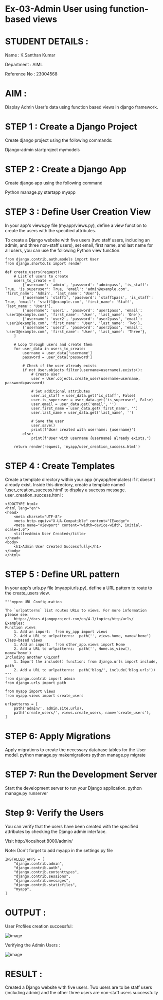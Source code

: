 # Ex-03-Admin User using function-based views
# STUDENT DETAILS :
Name : K.Santhan Kumar

Department : AIML

Reference No : 23004568
# AIM : 
Display Admin User's data using function based views in django framework.
# STEP 1 : Create a Django Project
Create django project using the following commands:

Django-admin startproject mymodels

# STEP 2 : Create a Django App
Create django app using the following command

Python manage.py startapp myapp

# STEP 3 : Define User Creation View

In your app's views.py file (myapp/views.py), define a view function to create the users with the specified attributes.

To create a Django website with five users (two staff users, including an admin, and three non-staff users), set email, first name, and last name for all users, you can use the following Python view function:
```
from django.contrib.auth.models import User
from django.shortcuts import render

def create_users(request):
    # List of users to create
    users_to_create = [
        {'username': 'admin', 'password': 'adminpass', 'is_staff': True, 'is_superuser': True, 'email': 'admin@example.com', 'first_name': 'Admin', 'last_name': 'User'},
        {'username': 'staff1', 'password': 'staff1pass', 'is_staff': True, 'email': 'staff1@example.com', 'first_name': 'Staff', 'last_name': 'User1'},
        {'username': 'user1', 'password': 'user1pass', 'email': 'user1@example.com', 'first_name': 'User', 'last_name': 'One'},
        {'username': 'user2', 'password': 'user2pass', 'email': 'user2@example.com', 'first_name': 'User', 'last_name': 'Two'},
        {'username': 'user3', 'password': 'user3pass', 'email': 'user3@example.com', 'first_name': 'User', 'last_name': 'Three'},
    ]

    # Loop through users and create them
    for user_data in users_to_create:
        username = user_data['username']
        password = user_data['password']

        # Check if the user already exists
        if not User.objects.filter(username=username).exists():
            # Create user
            user = User.objects.create_user(username=username, password=password)

            # Set additional attributes
            user.is_staff = user_data.get('is_staff', False)
            user.is_superuser = user_data.get('is_superuser', False)
            user.email = user_data.get('email', '')
            user.first_name = user_data.get('first_name', '')
            user.last_name = user_data.get('last_name', '')

            # Save the user
            user.save()
            print(f"User created with username: {username}")
        else:
            print(f"User with username {username} already exists.")

    return render(request, 'myapp/user_creation_success.html')

```
# STEP 4 : Create Templates
Create a template directory within your app (myapp/templates) if it doesn't already exist. Inside this directory, create a template named 'user_creation_success.html' to display a success message.
user_creation_success.html : 
```
<!DOCTYPE html>
<html lang="en">
<head>
    <meta charset="UTF-8">
    <meta http-equiv="X-UA-Compatible" content="IE=edge">
    <meta name="viewport" content="width=device-width, initial-scale=1.0">
    <title>Admin User Created</title>
</head>
<body>
    <h1>Admin User Created Successfully</h1>
</body>
</html>
```

 # STEP 5 : Define URL pattern
 In your app's urls.py file (myapp/urls.py), define a URL pattern to route to the create_users view.
```
"""mypro URL Configuration

The `urlpatterns` list routes URLs to views. For more information please see:
    https://docs.djangoproject.com/en/4.1/topics/http/urls/
Examples:
Function views
    1. Add an import:  from my_app import views
    2. Add a URL to urlpatterns:  path('', views.home, name='home')
Class-based views
    1. Add an import:  from other_app.views import Home
    2. Add a URL to urlpatterns:  path('', Home.as_view(), name='home')
Including another URLconf
    1. Import the include() function: from django.urls import include, path
    2. Add a URL to urlpatterns:  path('blog/', include('blog.urls'))
"""
from django.contrib import admin
from django.urls import path

from myapp import views
from myapp.views import create_users

urlpatterns = [
    path('admin/', admin.site.urls),
    path('create_users/', views.create_users, name='create_users'),
]

```

# STEP 6: Apply Migrations
Apply migrations to create the necessary database tables for the User model.
python manage.py makemigrations
python manage.py migrate

# STEP 7: Run the Development Server
Start the development server to run your Django application.
python manage.py runserver

# Step 9: Verify the Users
You can verify that the users have been created with the specified attributes by checking the Django admin interface.

Visit http://localhost:8000/admin/ 


Note: Don't forget to add myapp in the settings.py file

```
INSTALLED_APPS = [
    "django.contrib.admin",
    "django.contrib.auth",
    "django.contrib.contenttypes",
    "django.contrib.sessions",
    "django.contrib.messages",
    "django.contrib.staticfiles",
    "myapp",
]
```
# OUTPUT : 
User Profiles creation successful:


![image](https://github.com/SANTHAN-2006/ODD2023-WT-Ex-04-Django-Models/assets/80164014/a0f7939e-0d34-467a-a75b-3f675e430d95)

Verifying the Admin Users :


![image](https://github.com/SANTHAN-2006/ODD2023-WT-Ex-04-Django-Models/assets/80164014/cc0723dc-23b5-42cd-ba94-96a882d7c79d)

# RESULT : 
Created a Django website with five users. Two users are to be staff users (including admin) and the other three users are non-staff users successfully

